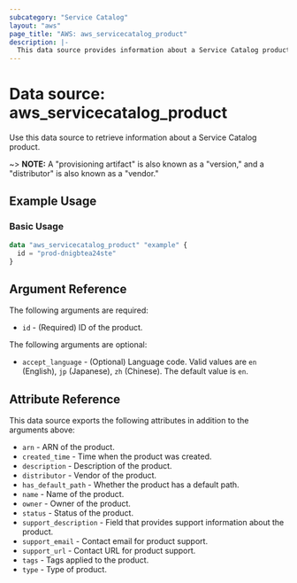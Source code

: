 ```yaml
---
subcategory: "Service Catalog"
layout: "aws"
page_title: "AWS: aws_servicecatalog_product"
description: |-
  This data source provides information about a Service Catalog product.
---
```


# Data source: aws_servicecatalog_product

Use this data source to retrieve information about a Service Catalog product.

~> **NOTE:** A "provisioning artifact" is also known as a "version," and a "distributor" is also known as a "vendor."

## Example Usage

### Basic Usage

```terraform
data "aws_servicecatalog_product" "example" {
  id = "prod-dnigbtea24ste"
}
```

## Argument Reference

The following arguments are required:

* `id` - (Required) ID of the product.

The following arguments are optional:

* `accept_language` - (Optional) Language code. Valid values are `en` (English), `jp` (Japanese), `zh` (Chinese). The default value is `en`.

## Attribute Reference

This data source exports the following attributes in addition to the arguments above:

* `arn` - ARN of the product.
* `created_time` - Time when the product was created.
* `description` - Description of the product.
* `distributor` - Vendor of the product.
* `has_default_path` - Whether the product has a default path.
* `name` - Name of the product.
* `owner` - Owner of the product.
* `status` - Status of the product.
* `support_description` - Field that provides support information about the product.
* `support_email` - Contact email for product support.
* `support_url` - Contact URL for product support.
* `tags` - Tags applied to the product.
* `type` - Type of product.
